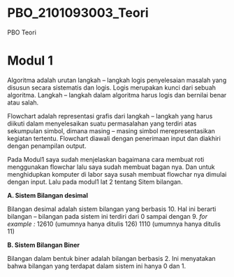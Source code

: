 # PBO_2101093003_Teori
PBO Teori
# Modul 1
Algoritma adalah urutan langkah – langkah logis penyelesaian masalah yang disusun secara sistematis dan logis. Logis merupakan kunci dari sebuah algoritma. Langkah – 
langkah dalam algoritma harus logis dan bernilai benar atau salah. 

Flowchart adalah representasi grafis dari langkah – langkah yang harus diikuti dalam menyelesaikan suatu permasalahan yang terdiri atas sekumpulan simbol, dimana masing – masing simbol merepresentasikan kegiatan tertentu. Flowchart diawali dengan penerimaan input dan diakhiri dengan penampilan output.

Pada Modul1 saya sudah menjelaskan bagaimana cara membuat roti menggunakan flowchar lalu saya sudah membuat bagan nya. Dan untuk menghidupkan komputer di labor saya susah membuat flowchar nya dimulai dengan input. Lalu pada modul1 lat 2 tentang Sitem bilangan.

**A. Sistem Bilangan desimal**

  Bilangan desimal adalah sistem bilangan yang berbasis 10. Hal ini berarti bilangan – bilangan pada sistem ini terdiri dari 0 sampai dengan 9.
  _for example :_  12610 (umumnya hanya ditulis 126) 
                   1110 (umumnya hanya ditulis 11) 
            
 **B. Sistem Bilangan Biner**
 
 Bilangan dalam bentuk biner adalah bilangan berbasis 2. Ini menyatakan bahwa bilangan yang terdapat dalam sistem ini hanya 0 dan 1.
          
